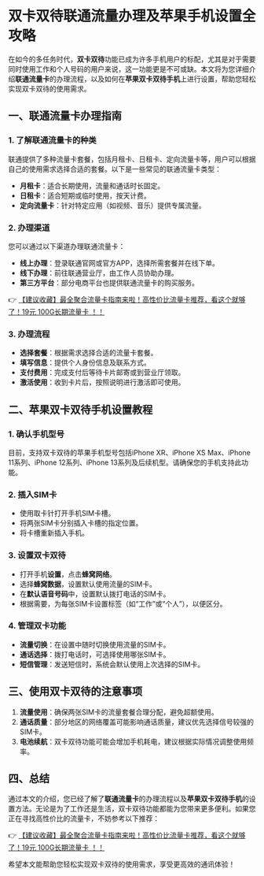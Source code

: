 # 双卡双待联通流量办理及苹果手机设置全攻略

在如今的多任务时代，**双卡双待**功能已成为许多手机用户的标配，尤其是对于需要同时使用工作和个人号码的用户来说，这一功能更是不可或缺。本文将为您详细介绍**联通流量卡**的办理流程，以及如何在**苹果双卡双待手机**上进行设置，帮助您轻松实现双卡双待的使用需求。

## 一、联通流量卡办理指南

### 1. 了解联通流量卡的种类
联通提供了多种流量卡套餐，包括月租卡、日租卡、定向流量卡等，用户可以根据自己的使用需求选择合适的套餐。以下是一些常见的联通流量卡类型：
- **月租卡**：适合长期使用，流量和通话时长固定。
- **日租卡**：适合短期或临时使用，按天计费。
- **定向流量卡**：针对特定应用（如视频、音乐）提供专属流量。

### 2. 办理渠道
您可以通过以下渠道办理联通流量卡：
- **线上办理**：登录联通官网或官方APP，选择所需套餐并在线下单。
- **线下办理**：前往联通营业厅，由工作人员协助办理。
- **第三方平台**：部分电商平台也提供联通流量卡的购买服务。

👉 [【建议收藏】最全聚合流量卡指南来啦！高性价比流量卡推荐，看这个就够了！19元 100G长期流量卡 ！！](https://bit.ly/Liuliangka)

### 3. 办理流程
- **选择套餐**：根据需求选择合适的流量卡套餐。
- **填写信息**：提供个人身份信息及联系方式。
- **支付费用**：完成支付后等待卡片邮寄或到营业厅领取。
- **激活使用**：收到卡片后，按照说明进行激活即可使用。

## 二、苹果双卡双待手机设置教程

### 1. 确认手机型号
目前，支持双卡双待的苹果手机型号包括iPhone XR、iPhone XS Max、iPhone 11系列、iPhone 12系列、iPhone 13系列及后续机型。请确保您的手机支持此功能。

### 2. 插入SIM卡
- 使用取卡针打开手机SIM卡槽。
- 将两张SIM卡分别插入卡槽的指定位置。
- 将卡槽重新插入手机。

### 3. 设置双卡双待
- 打开手机**设置**，点击**蜂窝网络**。
- 选择**蜂窝数据**，设置默认使用流量的SIM卡。
- 在**默认语音号码**中，设置默认拨打电话的SIM卡。
- 根据需要，为每张SIM卡设置标签（如“工作”或“个人”），以便区分。

### 4. 管理双卡功能
- **流量切换**：在设置中随时切换使用流量的SIM卡。
- **通话选择**：拨打电话时，可选择使用哪张SIM卡。
- **短信管理**：发送短信时，系统会默认使用上次选择的SIM卡。

## 三、使用双卡双待的注意事项
1. **流量使用**：确保两张SIM卡的流量套餐合理分配，避免超额使用。
2. **通话质量**：部分地区的网络覆盖可能影响通话质量，建议优先选择信号较强的SIM卡。
3. **电池续航**：双卡双待功能可能会增加手机耗电，建议根据实际情况调整使用频率。

## 四、总结
通过本文的介绍，您已经了解了**联通流量卡**的办理流程以及**苹果双卡双待手机**的设置方法。无论是为了工作还是生活，双卡双待功能都能为您带来更多便利。如果您正在寻找高性价比的流量卡，不妨参考以下推荐：

👉 [【建议收藏】最全聚合流量卡指南来啦！高性价比流量卡推荐，看这个就够了！19元 100G长期流量卡 ！！](https://bit.ly/Liuliangka)

希望本文能帮助您轻松实现双卡双待的使用需求，享受更高效的通讯体验！